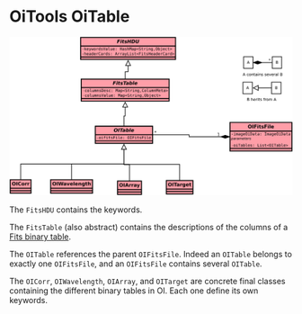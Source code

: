 # OiTools OiTable

![](./svg/oitools-oitable.svg)

The `FitsHDU` contains the keywords.

The `FitsTable` (also abstract) contains the descriptions of the columns of a [Fits binary table](https://archive.stsci.edu/fits/users_guide/node44.html#SECTION00560000000000000000).

The `OITable` references the parent `OIFitsFile`. Indeed an `OITable` belongs to exactly one `OIFitsFile`, and an `OIFitsFile` contains several `OITable`.

The `OICorr`, `OIWavelength`, `OIArray`, and `OITarget` are concrete final classes containing the different binary tables in OI. Each one define its own keywords.